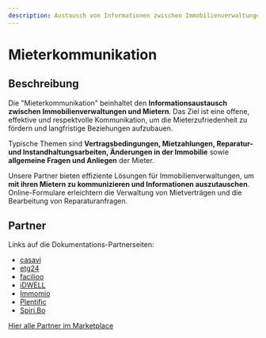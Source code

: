 ```yaml
---
description: Austausch von Informationen zwischen Immobilienverwaltungen und Mietern
---
```


# Mieterkommunikation

## Beschreibung

Die "Mieterkommunikation" beinhaltet den **Informationsaustausch zwischen Immobilienverwaltungen und Mietern**. Das Ziel ist eine offene, effektive und respektvolle Kommunikation, um die Mieterzufriedenheit zu fördern und langfristige Beziehungen aufzubauen.

Typische Themen sind **Vertragsbedingungen, Mietzahlungen, Reparatur- und Instandhaltungsarbeiten, Änderungen in der Immobilie** sowie **allgemeine Fragen und Anliegen** der Mieter.

Unsere Partner bieten effiziente Lösungen für Immobilienverwaltungen, um **mit ihren Mietern zu kommunizieren und Informationen auszutauschen**. Online-Formulare erleichtern die Verwaltung von Mietverträgen und die Bearbeitung von Reparaturanfragen.

## Partner

Links auf die Dokumentations-Partnerseiten:

* [casavi](../partner-and-apps/casavi.md)
* [etg24](../partner-and-apps/etg24.md)
* [facilioo](../partner-and-apps/facilioo.md)
* [iDWELL](../partner-and-apps/idwell.md)
* [Immomio](../partner-and-apps/immomio.md)
* [Plentific](../partner-and-apps/plentific.md)
* [Spiri.Bo](../partner-and-apps/spiri.bo.md)

[Hier alle Partner im Marketplace](https://marketplace.aareon.com/de/category/resident-engagement)
